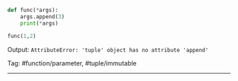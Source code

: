 ```python
def func(*args):
    args.append(3)
    print(*args)

func(1,2)
```
Output: `AttributeError: 'tuple' object has no attribute 'append'`

Tag: #function/parameter, #tuple/immutable

---
